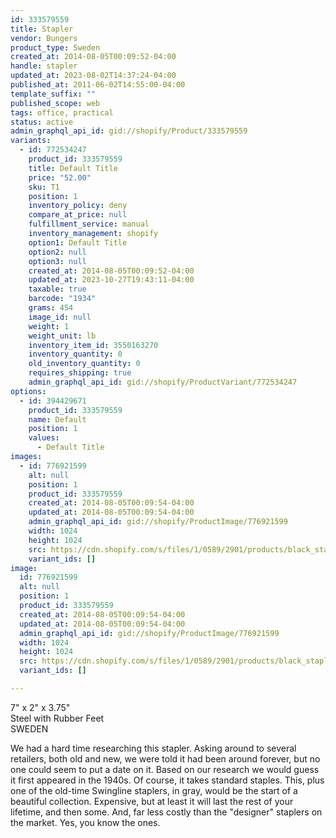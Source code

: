 ```yaml
---
id: 333579559
title: Stapler
vendor: Bungers
product_type: Sweden
created_at: 2014-08-05T00:09:52-04:00
handle: stapler
updated_at: 2023-08-02T14:37:24-04:00
published_at: 2011-06-02T14:55:00-04:00
template_suffix: ""
published_scope: web
tags: office, practical
status: active
admin_graphql_api_id: gid://shopify/Product/333579559
variants:
  - id: 772534247
    product_id: 333579559
    title: Default Title
    price: "52.00"
    sku: T1
    position: 1
    inventory_policy: deny
    compare_at_price: null
    fulfillment_service: manual
    inventory_management: shopify
    option1: Default Title
    option2: null
    option3: null
    created_at: 2014-08-05T00:09:52-04:00
    updated_at: 2023-10-27T19:43:11-04:00
    taxable: true
    barcode: "1934"
    grams: 454
    image_id: null
    weight: 1
    weight_unit: lb
    inventory_item_id: 3550163270
    inventory_quantity: 0
    old_inventory_quantity: 0
    requires_shipping: true
    admin_graphql_api_id: gid://shopify/ProductVariant/772534247
options:
  - id: 394429671
    product_id: 333579559
    name: Default
    position: 1
    values:
      - Default Title
images:
  - id: 776921599
    alt: null
    position: 1
    product_id: 333579559
    created_at: 2014-08-05T00:09:54-04:00
    updated_at: 2014-08-05T00:09:54-04:00
    admin_graphql_api_id: gid://shopify/ProductImage/776921599
    width: 1024
    height: 1024
    src: https://cdn.shopify.com/s/files/1/0589/2901/products/black_stapler_1.jpeg?v=1407211794
    variant_ids: []
image:
  id: 776921599
  alt: null
  position: 1
  product_id: 333579559
  created_at: 2014-08-05T00:09:54-04:00
  updated_at: 2014-08-05T00:09:54-04:00
  admin_graphql_api_id: gid://shopify/ProductImage/776921599
  width: 1024
  height: 1024
  src: https://cdn.shopify.com/s/files/1/0589/2901/products/black_stapler_1.jpeg?v=1407211794
  variant_ids: []

---
```


7" x 2" x 3.75"  
Steel with Rubber Feet  
SWEDEN

We had a hard time researching this stapler. Asking around to several retailers, both old and new, we were told it had been around forever, but no one could seem to put a date on it. Based on our research we would guess it first appeared in the 1940s. Of course, it takes standard staples. This, plus one of the old-time Swingline staplers, in gray, would be the start of a beautiful collection. Expensive, but at least it will last the rest of your lifetime, and then some. And, far less costly than the "designer" staplers on the market. Yes, you know the ones.
